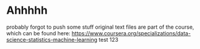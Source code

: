 # Ahhhhh
probably forgot to push some stuff
original text files are part of the course, which can be found here: https://www.coursera.org/specializations/data-science-statistics-machine-learning
test 123
